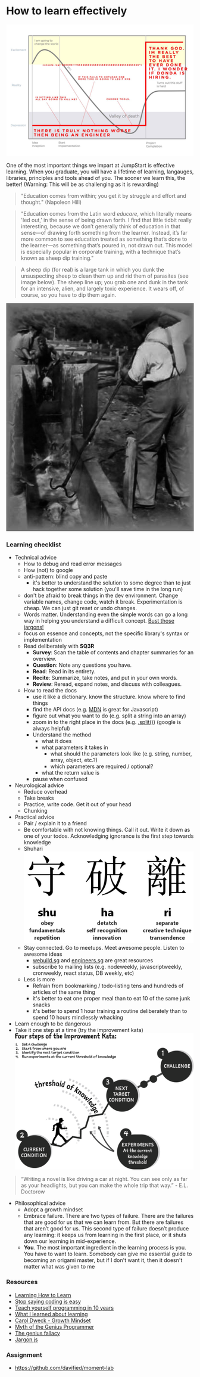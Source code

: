 # How to learn effectively

![coding is hard](../images/ups_and_downs.jpg)

One of the most important things we impart at JumpStart is effective learning. When you graduate, you will have a lifetime of learning, langauges, libraries, principles and tools ahead of you. The sooner we learn this, the better! (Warning: This will be as challenging as it is rewarding)

> "Education comes from within; you get it by struggle and effort and thought." (Napoleon Hill)

> "Education comes from the Latin word *educare*, which literally means 'led out,' in the sense of being drawn forth. I find that little tidbit really interesting, because we don’t generally think of education in that sense—of drawing forth something from the learner. Instead, it’s far more common to see education treated as something that’s done to the learner—as something that’s poured in, not drawn out. This model is especially popular in corporate training, with a technique that’s known as sheep dip training."

> A sheep dip (for real) is a large tank in which you dunk the unsuspecting sheep to clean them up and rid them of parasites (see image below). The sheep line up; you grab one and dunk in the tank for an intensive, alien, and largely toxic experience. It wears off, of course, so you have to dip them again.

![sheep dip](../images/SheepDip.jpg)

### Learning checklist
- Technical advice
	- How to debug and read error messages
	- How (not) to google
	- anti-pattern: blind copy and paste
		- it's better to understand the solution to some degree than to just hack together some solution (you'll save time in the long run)
	- don't be afraid to break things in the dev environment. Change variable names, change code, watch it break. Experimentation is cheap. We can just git reset or undo changes.
	- ‎Words matter. Understanding even the simple words can go a long way in helping you understand a difficult concept. [Bust those jargons!](http://jargon.js.org/)
	- focus on essence and concepts, not the specific library's syntax or implementation
	- Read deliberately with **SQ3R**
		- **Survey**: Scan the table of contents and chapter summaries for an overview.
		- **Question**: Note any questions you have.
		- **Read**: Read in its entirety.
		- **Recite**: Summarize, take notes, and put in your own words.
		- **Review**: Reread, expand notes, and discuss with colleagues.
	- How to read the docs
		- use it like a dictionary. know the structure. know where to find things
		- find the API docs (e.g. [MDN](https://developer.mozilla.org/en-US/docs/Web/JavaScript/Reference/Global_Objects) is great for Javascript)
		- figure out what you want to do (e.g. split a string into an array)
		- zoom in to the right place in the docs (e.g. [.split()](https://developer.mozilla.org/en-US/docs/Web/JavaScript/Reference/Global_Objects/String/split)) (google is always helpful)
		- Understand the method
			- what it does
			- what parameters it takes in
				- what should the parameters look like (e.g. string, number, array, object, etc.?)
				- which parameters are required / optional?
			- what the return value is
		- pause when confused
- Neurological advice
	- Reduce overhead
	- Take breaks
	- Practice, write code. Get it out of your head
	- Chunking
- Practical advice
	- Pair / explain it to a friend
	- Be comfortable with not knowing things. Call it out. Write it down as one of your todos. Acknowledging ignorance is the first step towards knowledge
	- Shuhari
		![shuhari](../images/shuhari.png)
	- Stay connected. Go to meetups. Meet awesome people. Listen to awesome ideas
		- [webuild.sg](https://webuild.sg) and [engineers.sg](https://engineers.sg) are great resources
		- subscribe to mailing lists (e.g. nodeweekly, javascriptweekly, cronweekly, react status, DB weekly, etc)
	- Less is more
		- Refrain from bookmarking / todo-listing tens and hundreds of articles of the same thing
		- it's better to eat one proper meal than to eat 10 of the same junk snacks
		- it's better to spend 1 hour training a routine deliberately than to spend 10 hours mindlessly whacking
- Learn enough to be dangerous
- Take it one step at a time (try the improvement kata)
	<img src="../images/improvement_kata.png">
> “Writing a novel is like driving a car at night. You can see only as far as your headlights, but you can make the whole trip that way.” - E.L. Doctorow

- Philosophical advice
	- Adopt a growth mindset
	- Embrace failure. There are two types of failure. There are the failures that are good for us that we can learn from. But there are failures that aren’t good for us. This second type of failure doesn’t produce any learning: it keeps us from learning in the first place, or it shuts down our learning in mid-experience.
	- **You**. The most important ingredient in the learning process is you. You have to want to learn. Somebody can give me essential guide to becoming an origami master, but if I don't want it, then it doesn't matter what was given to me



### Resources
- [Learning How to Learn](https://www.coursera.org/learn/learning-how-to-learn)
- [Stop saying coding is easy](https://www.hanselman.com/blog/StopSayingLearningToCodeIsEasy.aspx)
- [Teach yourself programming in 10 years](http://norvig.com/21-days.html)
- [What I learned about learning](https://medium.com/@davified/what-i-learned-in-2017-about-learning-d185f1f38772)
- [Carol Dweck - Growth Mindset](https://www.youtube.com/watch?v=hiiEeMN7vbQ)
- [Myth of the Genius Programmer](https://www.youtube.com/watch?v=0SARbwvhupQ)
- [The genius fallacy](http://jxyzabc.blogspot.sg/2017/09/the-genius-fallacy.html)
- [Jargon.js](http://jargon.js.org/)

### Assignment
- https://github.com/davified/moment-lab
